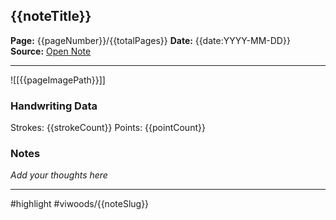 ## {{noteTitle}}

**Page:** {{pageNumber}}/{{totalPages}}
**Date:** {{date:YYYY-MM-DD}}
**Source:** [Open Note]({{sourceLink}})

---

![[{{pageImagePath}}]]

### Handwriting Data

Strokes: {{strokeCount}}
Points: {{pointCount}}

### Notes

*Add your thoughts here*

---
#highlight #viwoods/{{noteSlug}}
